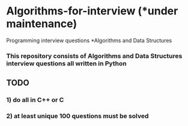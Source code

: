 # Algorithms-for-interview (*under maintenance)
Programming interview questions *Algorithms and Data Structures

### This repository consists of Algorithms and Data Structures interview questions all written in Python 
## TODO
### 1) do all in C++ or C
### 2) at least unique 100 questions must be solved
